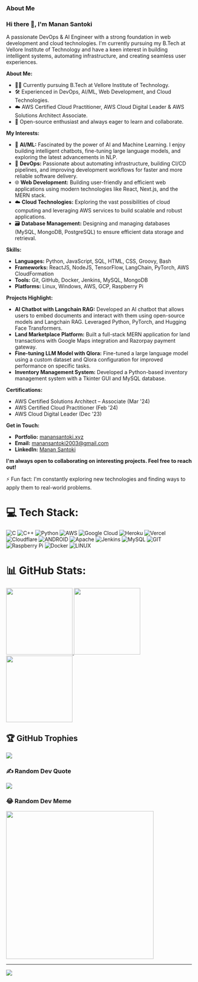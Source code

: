 ### About Me

### Hi there 👋, I'm Manan Santoki

A passionate DevOps & AI Engineer with a strong foundation in web development and cloud technologies. I'm currently pursuing my B.Tech at Vellore Institute of Technology and have a keen interest in building intelligent systems, automating infrastructure, and creating seamless user experiences.

**About Me:**

*   👨‍🎓 Currently pursuing B.Tech at Vellore Institute of Technology.
*   🛠️ Experienced in DevOps, AI/ML, Web Development, and Cloud Technologies.
*   ☁️ AWS Certified Cloud Practitioner, AWS Cloud Digital Leader & AWS Solutions Architect Associate.
*   🤝 Open-source enthusiast and always eager to learn and collaborate.

**My Interests:**

*   🤖 **AI/ML:**  Fascinated by the power of AI and Machine Learning. I enjoy building intelligent chatbots, fine-tuning large language models, and exploring the latest advancements in NLP.
*   🚀 **DevOps:**  Passionate about automating infrastructure, building CI/CD pipelines, and improving development workflows for faster and more reliable software delivery.
*   🌐 **Web Development:**  Building user-friendly and efficient web applications using modern technologies like React, Next.js, and the MERN stack.
*   ☁️ **Cloud Technologies:** Exploring the vast possibilities of cloud computing and leveraging AWS services to build scalable and robust applications.
*   🗃️ **Database Management:** Designing and managing databases (MySQL, MongoDB, PostgreSQL) to ensure efficient data storage and retrieval.

**Skills:**

*   **Languages:** Python, JavaScript, SQL, HTML, CSS, Groovy, Bash
*   **Frameworks:** ReactJS, NodeJS, TensorFlow, LangChain, PyTorch, AWS CloudFormation
*   **Tools:** Git, GitHub, Docker, Jenkins, MySQL, MongoDB
*   **Platforms:** Linux, Windows, AWS, GCP, Raspberry Pi

**Projects Highlight:**

*   **AI Chatbot with Langchain RAG:** Developed an AI chatbot that allows users to embed documents and interact with them using open-source models and Langchain RAG. Leveraged Python, PyTorch, and Hugging Face Transformers.
*   **Land Marketplace Platform:** Built a full-stack MERN application for land transactions with Google Maps integration and Razorpay payment gateway.
*   **Fine-tuning LLM Model with Qlora:** Fine-tuned a large language model using a custom dataset and Qlora configuration for improved performance on specific tasks.
*   **Inventory Management System:** Developed a Python-based inventory management system with a Tkinter GUI and MySQL database.

**Certifications:**

*   AWS Certified Solutions Architect – Associate (Mar '24)
*   AWS Certified Cloud Practitioner (Feb '24)
*   AWS Cloud Digital Leader (Dec '23)

**Get in Touch:**

*   **Portfolio:** [manansantoki.xyz](manansantoki.xyz)
*   **Email:** [manansantoki2003@gmail.com](manansantoki2003@gmail.com)
*   **LinkedIn:** [Manan Santoki](https://www.linkedin.com/in/manan-santoki-45876b223)

**I'm always open to collaborating on interesting projects. Feel free to reach out!**

⚡ Fun fact: I'm constantly exploring new technologies and finding ways to apply them to real-world problems.


# 💻 Tech Stack:
![C](https://img.shields.io/badge/c-%2300599C.svg?style=for-the-badge&logo=c&logoColor=white) ![C++](https://img.shields.io/badge/c++-%2300599C.svg?style=for-the-badge&logo=c%2B%2B&logoColor=white) ![Python](https://img.shields.io/badge/python-3670A0?style=for-the-badge&logo=python&logoColor=ffdd54) ![AWS](https://img.shields.io/badge/AWS-%23FF9900.svg?style=for-the-badge&logo=amazon-aws&logoColor=white) ![Google Cloud](https://img.shields.io/badge/Google%20Cloud-%234285F4.svg?style=for-the-badge&logo=google-cloud&logoColor=white) ![Heroku](https://img.shields.io/badge/heroku-%23430098.svg?style=for-the-badge&logo=heroku&logoColor=white) ![Vercel](https://img.shields.io/badge/vercel-%23000000.svg?style=for-the-badge&logo=vercel&logoColor=white) ![Cloudflare](https://img.shields.io/badge/Cloudflare-F38020?style=for-the-badge&logo=Cloudflare&logoColor=white) ![ANDROID](https://img.shields.io/badge/android-%2320232a.svg?style=for-the-badge&logo=android&logoColor=%a4c639) ![Apache](https://img.shields.io/badge/apache-%23D42029.svg?style=for-the-badge&logo=apache&logoColor=white) ![Jenkins](https://img.shields.io/badge/jenkins-%232C5263.svg?style=for-the-badge&logo=jenkins&logoColor=white) ![MySQL](https://img.shields.io/badge/mysql-%2300f.svg?style=for-the-badge&logo=mysql&logoColor=white) ![GIT](https://img.shields.io/badge/Git-fc6d26?style=for-the-badge&logo=git&logoColor=white) ![Raspberry Pi](https://img.shields.io/badge/-RaspberryPi-C51A4A?style=for-the-badge&logo=Raspberry-Pi) ![Docker](https://img.shields.io/badge/docker-%230db7ed.svg?style=for-the-badge&logo=docker&logoColor=white) ![LINUX](https://img.shields.io/badge/Linux-FCC624?style=for-the-badge&logo=linux&logoColor=black)
# 📊 GitHub Stats:

<a href="https://github.com/Manan-Santoki">
  <img height="180em" src="https://github-readme-stats-eight-theta.vercel.app/api?username=Manan-Santoki&show_icons=true&theme=dark&include_all_commits=true&count_private=true"/>
  <img height="180em" src="https://github-readme-stats-eight-theta.vercel.app/api/top-langs/?username=Manan-Santoki&layout=compact&langs_count=8&theme=dark"/>
  <img height="180em" src="https://github-readme-streak-stats.herokuapp.com/?user=manan-santoki&theme=dark&hide_border=false"/>
</a>

<!-- ![](https://github-readme-streak-stats.herokuapp.com/?user=manan-santoki&theme=dark&hide_border=false)<br/>
![](https://github-readme-stats.vercel.app/api/top-langs/?username=manan-santoki&theme=dark&hide_border=false&include_all_commits=true&count_private=true&layout=compact)
 -->
## 🏆 GitHub Trophies
![](https://github-profile-trophy.vercel.app/?username=manan-santoki&theme=radical&no-frame=false&no-bg=false&margin-w=4)

### ✍️ Random Dev Quote
![](https://quotes-github-readme.vercel.app/api?type=horizontal&theme=radical)

### 😂 Random Dev Meme
<img src='https://randommeme-five.vercel.app/' style="height: 400px;"/>

---
[![](https://visitcount.itsvg.in/api?id=manan-santoki&icon=0&color=0)](https://visitcount.itsvg.in)
